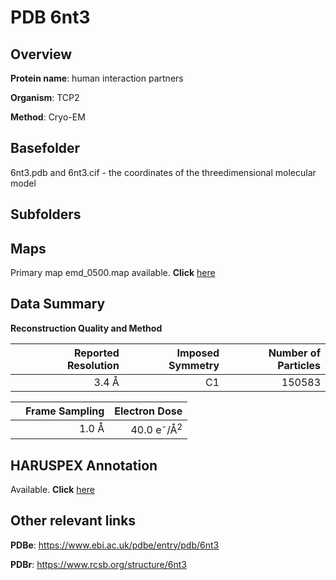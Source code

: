 # PDB 6nt3

## Overview

**Protein name**: human interaction partners

**Organism**: TCP2

**Method**: Cryo-EM

## Basefolder

6nt3.pdb and 6nt3.cif - the coordinates of the threedimensional molecular model

## Subfolders









## Maps

Primary map emd_0500.map available. **Click** [here](http://ftp.wwpdb.org/pub/emdb/structures/EMD-0500/map/) 

## Data Summary
**Reconstruction Quality and Method**

|   | Reported Resolution | Imposed Symmetry | Number of Particles |
|---|-------------:|----------------:|--------------:|
|   |3.4 Å|C1|150583|

|   | Frame Sampling | Electron Dose |
|---|-------------:|----------------:|
|   |1.0 Å|40.0 e<sup>-</sup>/Å<sup>2</sup>|

## HARUSPEX Annotation

Available. **Click** [here](https://zenodo.org/record/3820221)

## Other relevant links 
**PDBe**:  https://www.ebi.ac.uk/pdbe/entry/pdb/6nt3
 
**PDBr**: https://www.rcsb.org/structure/6nt3 
